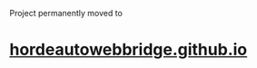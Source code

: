 Project permanently moved to 
# [hordeautowebbridge.github.io](https://hordeautowebbridge.github.io)